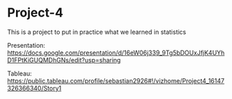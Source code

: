 # Project-4
This is a project to put in practice what we learned in statistics

Presentation: https://docs.google.com/presentation/d/16eW06j339_9Tg5bDOUxJfjK4UYhD1FPtKiGUQMDhGNs/edit?usp=sharing

Tableau: https://public.tableau.com/profile/sebastian2926#!/vizhome/Project4_16147326366340/Story1
